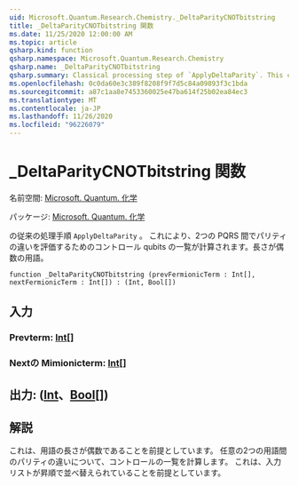 ```yaml
---
uid: Microsoft.Quantum.Research.Chemistry._DeltaParityCNOTbitstring
title: _DeltaParityCNOTbitstring 関数
ms.date: 11/25/2020 12:00:00 AM
ms.topic: article
qsharp.kind: function
qsharp.namespace: Microsoft.Quantum.Research.Chemistry
qsharp.name: _DeltaParityCNOTbitstring
qsharp.summary: Classical processing step of `ApplyDeltaParity`. This computes a list of control qubits for evaluating parity difference between any two PQRS... terms of even length.
ms.openlocfilehash: 0c0da60e3c389f8208f9f7d5c84a09893f3c1bda
ms.sourcegitcommit: a87c1aa8e7453360025e47ba614f25b02ea84ec3
ms.translationtype: MT
ms.contentlocale: ja-JP
ms.lasthandoff: 11/26/2020
ms.locfileid: "96226079"
---
```

# <a name="_deltaparitycnotbitstring-function"></a>_DeltaParityCNOTbitstring 関数

名前空間: [Microsoft. Quantum. 化学](xref:Microsoft.Quantum.Research.Chemistry)

パッケージ: [Microsoft. Quantum. 化学](https://nuget.org/packages/Microsoft.Quantum.Research.Chemistry)


の従来の処理手順 `ApplyDeltaParity` 。
これにより、2つの PQRS 間でパリティの違いを評価するためのコントロール qubits の一覧が計算されます。長さが偶数の用語。

```qsharp
function _DeltaParityCNOTbitstring (prevFermionicTerm : Int[], nextFermionicTerm : Int[]) : (Int, Bool[])
```


## <a name="input"></a>入力

### <a name="prevfermionicterm--int"></a>Prevterm: [Int](xref:microsoft.quantum.lang-ref.int)[]




### <a name="nextfermionicterm--int"></a>Nextの Mimionicterm: [Int](xref:microsoft.quantum.lang-ref.int)[]





## <a name="output--intbool"></a>出力: ([Int](xref:microsoft.quantum.lang-ref.int)、[Bool](xref:microsoft.quantum.lang-ref.bool)[])



## <a name="remarks"></a>解説

これは、用語の長さが偶数であることを前提としています。
任意の2つの用語間のパリティの違いについて、コントロールの一覧を計算します。
これは、入力リストが昇順で並べ替えられていることを前提としています。